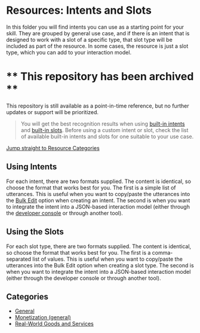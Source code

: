 # Resources: Intents and Slots
In this folder you will find intents you can use as a starting point for your skill.  They are grouped by general use case, and if there is an intent that is designed to work with a slot of a specific type, that slot type will be included as part of the resource. In some cases, the resource is just a slot type, which you can add to your interaction model.

# ** This repository has been archived **
This repository is still available as a point-in-time reference, but no further updates or support will be prioritized.

> You will get the best recognition results when using [built-in intents](https://developer.amazon.com/docs/custom-skills/built-in-intent-library.html) and [built-in slots](https://developer.amazon.com/docs/custom-skills/slot-type-reference.html). Before using a custom intent or slot, check the list of available built-in intents and slots for one suitable to your use case.

[Jump straight to Resource Categories](#categories)

## Using Intents
For each intent, there are two formats supplied.  The content is identical, so choose the format that works best for you.  The first is a simple list of utterances.  This is useful when you want to copy/paste the utterances into the [Bulk Edit](https://developer.amazon.com/docs/custom-skills/create-intents-utterances-and-slots.html#edit-or-upload-sample-utterances-in-bulk) option when creating an intent.  The second is when you want to integrate the intent into a JSON-based interaction model (either through the [developer console](https://developer.amazon.com/docs/custom-skills/create-intents-utterances-and-slots.html#json-for-intents-and-utterances-interaction-model-schema) or through another tool).

## Using the Slots
For each slot type, there are two formats supplied.  The content is identical, so choose the format that works best for you.  The first is a comma-separated list of values.  This is useful when you want to copy/paste the utterances into the Bulk Edit option when creating a slot type.  The second is when you want to integrate the intent into a JSON-based interaction model (either through the developer console or through another tool).


## Categories
- [General](./general)
- [Monetization (general)](./monetization)
- [Real-World Goods and Services](./physical-commerce)
